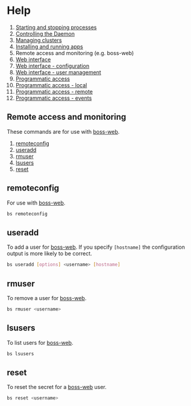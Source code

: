 # Help

1. [Starting and stopping processes](processes.md)
1. [Controlling the Daemon](daemon.md)
1. [Managing clusters](clusters.md)
1. [Installing and running apps](apps.md)
1. Remote access and monitoring (e.g. boss-web)
1. [Web interface](web.md)
1. [Web interface - configuration](web-config.md)
1. [Web interface - user management](web-users.md)
1. [Programmatic access](programmatic-access.md)
1. [Programmatic access - local](programmatic-access-local.md)
1. [Programmatic access - remote](programmatic-access-remote.md)
1. [Programmatic access - events](programmatic-access-events.md)

## Remote access and monitoring

These commands are for use with [boss-web](web.md).

1. [remoteconfig](#remoteconfig)
1. [useradd](#useradd)
1. [rmuser](#rmuser)
1. [lsusers](#lsusers)
1. [reset](#reset)

## remoteconfig

For use with [boss-web](web.md).

```sh
bs remoteconfig
```

## useradd

To add a user for [boss-web](web.md).  If you specify `[hostname]` the configuration output is more likely to be correct.

```sh
bs useradd [options] <username> [hostname]
```

## rmuser

To remove a user for [boss-web](web.md).

```sh
bs rmuser <username>
```

## lsusers

To list users for [boss-web](web.md).

```sh
bs lsusers
```

## reset

To reset the secret for a [boss-web](web.md) user.

```sh
bs reset <username>
```
